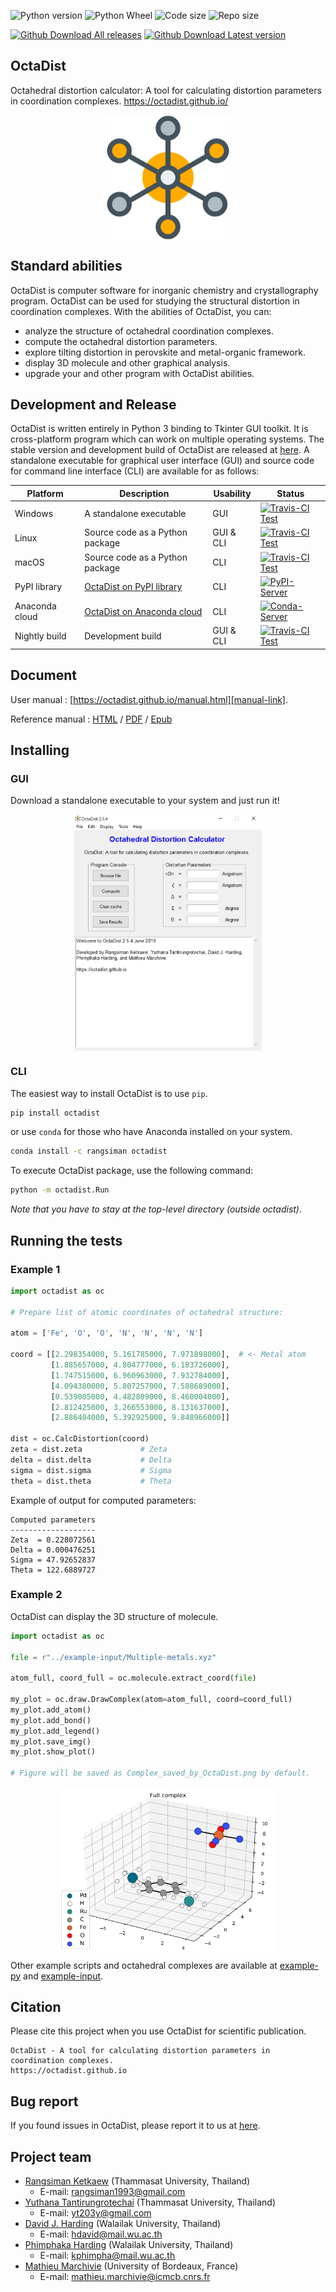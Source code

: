 ![Python version][Py-ver-badge]
![Python Wheel][Py-wheel-badge]
![Code size][Code-size]
![Repo size][Repo-size]

[![Github Download All releases][DL-all-badge]][DL-all-link]
[![Github Download Latest version][DL-latest-badge]][DL-latest-link]

[Py-ver-badge]: https://img.shields.io/pypi/pyversions/octadist.svg
[Py-wheel-badge]: https://img.shields.io/pypi/wheel/octadist.svg
[Code-size]: https://img.shields.io/github/languages/code-size/OctaDist/OctaDist.svg
[Repo-size]: https://img.shields.io/github/repo-size/OctaDist/OctaDist.svg
[DL-all-badge]: https://img.shields.io/github/downloads/OctaDist/octadist/total.svg
[DL-all-link]: https://github.com/OctaDist/OctaDist/releases
[DL-latest-badge]: https://img.shields.io/github/downloads/OctaDist/OctaDist/v.2.5.3/total.svg
[DL-latest-link]: https://github.com/OctaDist/OctaDist/releases/tag/v.2.5.3


## OctaDist

Octahedral distortion calculator: A tool for calculating distortion parameters in coordination complexes. 
https://octadist.github.io/

<p align="center">
   <img alt="molecule" src="https://raw.githubusercontent.com/OctaDist/OctaDist/master/images/molecule.png" align=middle width="200pt" />
<p/>


## Standard abilities

OctaDist is computer software for inorganic chemistry and crystallography program.
OctaDist can be used for studying the structural distortion in coordination complexes.
With the abilities of OctaDist, you can:

- analyze the structure of octahedral coordination complexes.
- compute the octahedral distortion parameters.
- explore tilting distortion in perovskite and metal-organic framework.
- display 3D molecule and other graphical analysis.
- upgrade your and other program with OctaDist abilities.


## Development and Release

OctaDist is written entirely in Python 3 binding to Tkinter GUI toolkit. 
It is cross-platform program which can work on multiple operating systems. 
The stable version and development build of OctaDist are released at [here][release-link].
A standalone executable for graphical user interface (GUI) and 
source code for command line interface (CLI) are available for as follows:

[release-link]: https://github.com/OctaDist/OctaDist/releases

| Platform  | Description | Usability | Status |
|-----------|-------------|-----------|--------|
| Windows   | A standalone executable | GUI | [![Travis-CI Test][Travis-badge]][Travis-link] |
| Linux     | Source code as a Python package | GUI & CLI | [![Travis-CI Test][Travis-badge]][Travis-link] |
| macOS     | Source code as a Python package | CLI | [![Travis-CI Test][Travis-badge]][Travis-link] |
| PyPI library   | [OctaDist on PyPI library][PyPI-link]| CLI | [![PyPI-Server][PyPI-badge]][PyPI-link] |
| Anaconda cloud | [OctaDist on Anaconda cloud][Conda-link]| CLI | [![Conda-Server][Conda-badge]][Conda-link] |
| Nightly build | Development build | GUI & CLI | [![Travis-CI Test][Dev-badge]][Dev-link] |

[Travis-badge]: https://img.shields.io/travis/OctaDist/OctaDist/master.svg
[Travis-link]: https://travis-ci.org/OctaDist/OctaDist
[PyPI-badge]: https://img.shields.io/pypi/v/octadist.svg
[PyPI-link]: https://pypi.org/project/octadist/
[Conda-badge]: https://anaconda.org/rangsiman/octadist/badges/version.svg
[Conda-link]: https://anaconda.org/rangsiman/octadist
[PyPI-link]: https://github.com/OctaDist/OctaDist-PyPI
[Conda-link]: https://anaconda.org/rangsiman/octadist
[Dev-badge]: https://img.shields.io/travis/OctaDist/OctaDist/nightly-build.svg
[Dev-link]: https://travis-ci.org/OctaDist/OctaDist


## Document

User manual : [https://octadist.github.io/manual.html][manual-link].

Reference manual : [HTML][GUI-HTML-Link] / [PDF][GUI-PDF-Link] / [Epub][GUI-Epub-Link]

[manual-link]: https://octadist.github.io/manual.html
[GUI-HTML-Link]: https://octadist.readthedocs.io/en/latest/
[GUI-PDF-Link]: https://readthedocs.org/projects/octadist/downloads/pdf/latest/
[GUI-Epub-Link]: https://readthedocs.org/projects/octadist/downloads/epub/latest/


## Installing

### GUI

Download a standalone executable to your system and just run it!

<p align="center">
   <img alt="molecule" 
   src="https://raw.githubusercontent.com/OctaDist/OctaDist/master/images/OctaDist-2.5.4.png" 
   align=middle width="300pt" />
<p/>

### CLI

The easiest way to install OctaDist is to use `pip`.

```sh
pip install octadist
```

or use `conda` for those who have Anaconda installed on your system.

```sh
conda install -c rangsiman octadist
```

To execute OctaDist package, use the following command:

```sh
python -m octadist.Run
```

*Note that you have to stay at the top-level directory (outside octadist)*.


## Running the tests

### Example 1

```python
import octadist as oc

# Prepare list of atomic coordinates of octahedral structure:

atom = ['Fe', 'O', 'O', 'N', 'N', 'N', 'N']

coord = [[2.298354000, 5.161785000, 7.971898000],  # <- Metal atom
         [1.885657000, 4.804777000, 6.183726000],
         [1.747515000, 6.960963000, 7.932784000],
         [4.094380000, 5.807257000, 7.588689000],
         [0.539005000, 4.482809000, 8.460004000],
         [2.812425000, 3.266553000, 8.131637000],
         [2.886404000, 5.392925000, 9.848966000]]

dist = oc.CalcDistortion(coord)
zeta = dist.zeta             # Zeta
delta = dist.delta           # Delta
sigma = dist.sigma           # Sigma
theta = dist.theta           # Theta
```

Example of output for computed parameters:

```shell
Computed parameters
-------------------
Zeta  = 0.228072561
Delta = 0.000476251
Sigma = 47.92652837
Theta = 122.6889727
```

### Example 2

OctaDist can display the 3D structure of molecule.

```python
import octadist as oc

file = r"../example-input/Multiple-metals.xyz"

atom_full, coord_full = oc.molecule.extract_coord(file)

my_plot = oc.draw.DrawComplex(atom=atom_full, coord=coord_full)
my_plot.add_atom()
my_plot.add_bond()
my_plot.add_legend()
my_plot.save_img()
my_plot.show_plot()

# Figure will be saved as Complex_saved_by_OctaDist.png by default.
```

<p align="center">
   <img alt="molecule" 
   src="https://raw.githubusercontent.com/OctaDist/OctaDist/master/example-py/Complex_saved_by_OctaDist.png" 
   align=middle width="350pt" />
<p/>


Other example scripts and octahedral complexes are available at 
[example-py](https://github.com/OctaDist/OctaDist-PyPI/tree/master/example-py) and 
[example-input](https://github.com/OctaDist/OctaDist-PyPI/tree/master/example-input).


## Citation

Please cite this project when you use OctaDist for scientific publication.

```
OctaDist - A tool for calculating distortion parameters in coordination complexes.
https://octadist.github.io
```


## Bug report

If you found issues in OctaDist, please report it to us at [here][submit-issues].

[submit-issues]: https://github.com/OctaDist/OctaDist/issues


## Project team

- [Rangsiman Ketkaew](https://sites.google.com/site/rangsiman1993) (Thammasat University, Thailand) <br/>
  - E-mail: rangsiman1993@gmail.com <br/>
- [Yuthana Tantirungrotechai](https://sites.google.com/site/compchem403/people/faculty/yuthana) (Thammasat University, Thailand)
  - E-mail: yt203y@gmail.com
- [David J. Harding](https://www.funtechwu.com/david-j-harding) (Walailak University, Thailand)
  - E-mail: hdavid@mail.wu.ac.th
- [Phimphaka Harding](https://www.funtechwu.com/phimphaka-harding) (Walailak University, Thailand)
  - E-mail: kphimpha@mail.wu.ac.th
- [Mathieu Marchivie](http://www.icmcb-bordeaux.cnrs.fr/spip.php?article562&lang=fr) (University of Bordeaux, France)
  - E-mail: mathieu.marchivie@icmcb.cnrs.fr

